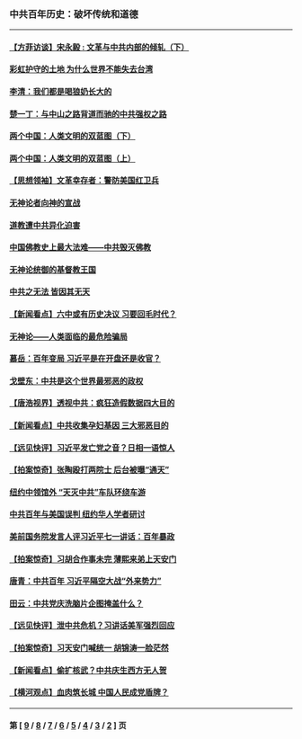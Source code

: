 ### 中共百年历史：破坏传统和道德
---
#### [【方菲访谈】宋永毅 : 文革与中共内部的倾轧（下）](../../pages/nf1176114/n13486836.md?01130430) 
#### [彩虹护守的土地 为什么世界不能失去台湾](../../pages/nf1176114/n13476849.md?01130430) 
#### [李清：我们都是喝狼奶长大的](../../pages/nf1176114/n13471478.md?01130430) 
#### [楚一丁：与中山之路背道而驰的中共强权之路](../../pages/nf1176114/n13437270.md?01130430) 
#### [两个中国：人类文明的双蓝图（下）](../../pages/nf1176114/n13423132.md?01130430) 
#### [两个中国：人类文明的双蓝图（上）](../../pages/nf1176114/n13422687.md?01130430) 
#### [【思想领袖】文革幸存者：警防美国红卫兵](../../pages/nf1176114/n13339289.md?01130430) 
#### [无神论者向神的宣战](../../pages/nf1176114/n13281535.md?01130430) 
#### [道教遭中共异化迫害](../../pages/nf1176114/n13281463.md?01130430) 
#### [中国佛教史上最大法难——中共毁灭佛教](../../pages/nf1176114/n13281397.md?01130430) 
#### [无神论统御的基督教王国](../../pages/nf1176114/n13281280.md?01130430) 
#### [中共之无法 皆因其无天](../../pages/nf1176114/n13281088.md?01130430) 
#### [【新闻看点】六中或有历史决议 习要回毛时代？](../../pages/nf1176114/n13222895.md?01130430) 
#### [无神论——人类面临的最危险骗局](../../pages/nf1176114/n13196137.md?01130430) 
#### [慕岳：百年变局 习近平是在开盘还是收官？](../../pages/nf1176114/n13206516.md?01130430) 
#### [戈壁东：中共是这个世界最邪恶的政权](../../pages/nf1176114/n13085641.md?01130430) 
#### [【唐浩视界】透视中共：疯狂造假数据四大目的](../../pages/nf1176114/n13080590.md?01130430) 
#### [【新闻看点】中共收集孕妇基因 三大邪恶目的](../../pages/nf1176114/n13077182.md?01130430) 
#### [【远见快评】习近平发亡党之音？日相一语惊人](../../pages/nf1176114/n13074809.md?01130430) 
#### [【拍案惊奇】张陶殴打两院士 后台被曝“通天”](../../pages/nf1176114/n13070496.md?01130430) 
#### [纽约中领馆外 “天灭中共”车队环绕车游](../../pages/nf1176114/n13070693.md?01130430) 
#### [中共百年与美国误判 纽约华人学者研讨](../../pages/nf1176114/n13067969.md?01130430) 
#### [美前国务院发言人评习近平七一讲话：百年暴政](../../pages/nf1176114/n13066986.md?01130430) 
#### [【拍案惊奇】习胡合作事未完 薄熙来弟上天安门](../../pages/nf1176114/n13065867.md?01130430) 
#### [唐青：中共百年 习近平隔空大战“外来势力”](../../pages/nf1176114/n13065976.md?01130430) 
#### [田云：中共党庆洗脑片企图掩盖什么？](../../pages/nf1176114/n13064395.md?01130430) 
#### [【远见快评】泄中共危机？习讲话美军强烈回应](../../pages/nf1176114/n13064269.md?01130430) 
#### [【拍案惊奇】习天安门喊统一 胡锦涛一脸茫然](../../pages/nf1176114/n13063233.md?01130430) 
#### [【新闻看点】偷扩核武？中共庆生西方无人贺](../../pages/nf1176114/n13061263.md?01130430) 
#### [【横河观点】血肉筑长城 中国人民成党盾牌？](../../pages/nf1176114/n13061779.md?01130430) 

---
#### 第 [ [9](./9.md?01130430) / [8](./8.md?01130430) / [7](./7.md?01130430) / [6](./6.md?01130430) / [5](./5.md?01130430) / [4](./4.md?01130430) / [3](./3.md?01130430) / [2](./2.md?01130430) ] 页
